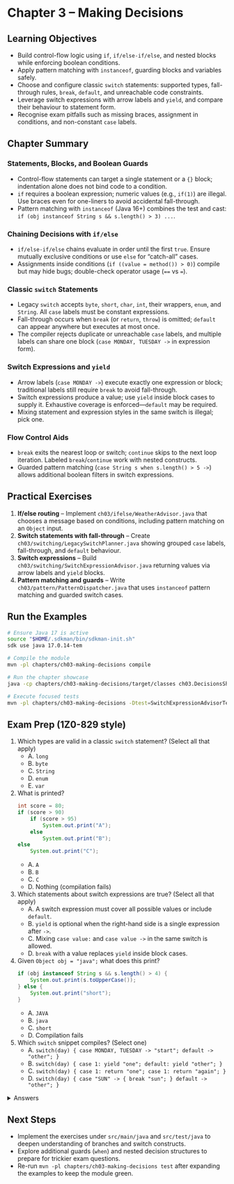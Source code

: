 # Chapter 3 – Making Decisions

## Learning Objectives
- Build control-flow logic using `if`, `if/else-if/else`, and nested blocks while enforcing boolean conditions.
- Apply pattern matching with `instanceof`, guarding blocks and variables safely.
- Choose and configure classic `switch` statements: supported types, fall-through rules, `break`, `default`, and unreachable code constraints.
- Leverage switch expressions with arrow labels and `yield`, and compare their behaviour to statement form.
- Recognise exam pitfalls such as missing braces, assignment in conditions, and non-constant `case` labels.

## Chapter Summary
### Statements, Blocks, and Boolean Guards
- Control-flow statements can target a single statement or a `{}` block; indentation alone does not bind code to a condition.
- `if` requires a boolean expression; numeric values (e.g., `if(1)`) are illegal. Use braces even for one-liners to avoid accidental fall-through.
- Pattern matching with `instanceof` (Java 16+) combines the test and cast: `if (obj instanceof String s && s.length() > 3) ...`.

### Chaining Decisions with `if/else`
- `if/else-if/else` chains evaluate in order until the first `true`. Ensure mutually exclusive conditions or use `else` for “catch-all” cases.
- Assignments inside conditions (`if ((value = method()) > 0)`) compile but may hide bugs; double-check operator usage (`==` vs `=`).

### Classic `switch` Statements
- Legacy `switch` accepts `byte`, `short`, `char`, `int`, their wrappers, `enum`, and `String`. All `case` labels must be constant expressions.
- Fall-through occurs when `break` (or `return`, `throw`) is omitted; `default` can appear anywhere but executes at most once.
- The compiler rejects duplicate or unreachable `case` labels, and multiple labels can share one block (`case MONDAY, TUESDAY ->` in expression form).

### Switch Expressions and `yield`
- Arrow labels (`case MONDAY ->`) execute exactly one expression or block; traditional labels still require `break` to avoid fall-through.
- Switch expressions produce a value; use `yield` inside block cases to supply it. Exhaustive coverage is enforced—`default` may be required.
- Mixing statement and expression styles in the same switch is illegal; pick one.

### Flow Control Aids
- `break` exits the nearest loop or switch; `continue` skips to the next loop iteration. Labeled `break`/`continue` work with nested constructs.
- Guarded pattern matching (`case String s when s.length() > 5 ->`) allows additional boolean filters in switch expressions.

## Practical Exercises
1. **If/else routing** – Implement `ch03/ifelse/WeatherAdvisor.java` that chooses a message based on conditions, including pattern matching on an `Object` input.
2. **Switch statements with fall-through** – Create `ch03/switching/LegacySwitchPlanner.java` showing grouped `case` labels, fall-through, and `default` behaviour.
3. **Switch expressions** – Build `ch03/switching/SwitchExpressionAdvisor.java` returning values via arrow labels and `yield` blocks.
4. **Pattern matching and guards** – Write `ch03/pattern/PatternDispatcher.java` that uses `instanceof` pattern matching and guarded switch cases.

## Run the Examples
```bash
# Ensure Java 17 is active
source "$HOME/.sdkman/bin/sdkman-init.sh"
sdk use java 17.0.14-tem

# Compile the module
mvn -pl chapters/ch03-making-decisions compile

# Run the chapter showcase
java -cp chapters/ch03-making-decisions/target/classes ch03.DecisionsShowcase

# Execute focused tests
mvn -pl chapters/ch03-making-decisions -Dtest=SwitchExpressionAdvisorTest test
```

## Exam Prep (1Z0-829 style)
1. Which types are valid in a classic `switch` statement? (Select all that apply)
   - A. `long`
   - B. `byte`
   - C. `String`
   - D. `enum`
   - E. `var`
2. What is printed?
   ```java
   int score = 80;
   if (score > 90)
       if (score > 95)
           System.out.print("A");
       else
           System.out.print("B");
   else
       System.out.print("C");
   ```
   - A. `A`
   - B. `B`
   - C. `C`
   - D. Nothing (compilation fails)
3. Which statements about switch expressions are true? (Select all that apply)
   - A. A switch expression must cover all possible values or include `default`.
   - B. `yield` is optional when the right-hand side is a single expression after `->`.
   - C. Mixing `case value:` and `case value ->` in the same switch is allowed.
   - D. `break` with a value replaces `yield` inside block cases.
4. Given `Object obj = "java";` what does this print?
   ```java
   if (obj instanceof String s && s.length() > 4) {
       System.out.print(s.toUpperCase());
   } else {
       System.out.print("short");
   }
   ```
   - A. `JAVA`
   - B. `java`
   - C. `short`
   - D. Compilation fails
5. Which `switch` snippet compiles? (Select one)
   - A. `switch(day) { case MONDAY, TUESDAY -> "start"; default -> "other"; }`
   - B. `switch(day) { case 1: yield "one"; default: yield "other"; }`
   - C. `switch(day) { case 1: return "one"; case 1: return "again"; }`
   - D. `switch(day) { case "SUN" -> { break "sun"; } default -> "other"; }`

<details>
<summary>Answers</summary>
1: B, C, D  
2: C  
3: A, B  
4: C  
5: A  
</details>

## Next Steps
- Implement the exercises under `src/main/java` and `src/test/java` to deepen understanding of branches and switch constructs.
- Explore additional guards (`when`) and nested decision structures to prepare for trickier exam questions.
- Re-run `mvn -pl chapters/ch03-making-decisions test` after expanding the examples to keep the module green.
